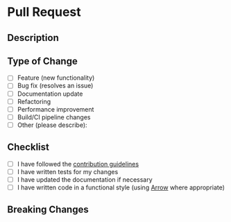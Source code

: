 # Pull Request

## Description
<!-- Provide a clear and concise description of the changes you've made -->

## Type of Change
<!-- Please check the option that best describes your PR -->
- [ ] Feature (new functionality)
- [ ] Bug fix (resolves an issue)
- [ ] Documentation update
- [ ] Refactoring
- [ ] Performance improvement
- [ ] Build/CI pipeline changes
- [ ] Other (please describe):

## Checklist
<!-- Please check all that apply -->
- [ ] I have followed the [contribution guidelines](https://github.com/flock-community/wirespec/blob/master/CONTRIBUTING.md)
- [ ] I have written tests for my changes
- [ ] I have updated the documentation if necessary
- [ ] I have written code in a functional style (using [Arrow](https://arrow-kt.io/) where appropriate)

## Breaking Changes
<!-- List any breaking changes and migration steps if applicable -->
